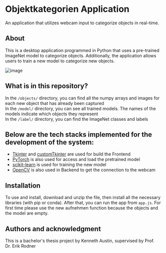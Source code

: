 # Objektkategorien Application

An application that utilizes webcam input to categorize objects in real-time.


## About

This is a desktop application programmed in Python that uses a pre-trained ImageNet model to categorize objects. Additionally, the application allows users to train a new model to categorize new objects.

![image](/uploads/d6a34d8977c6290af9d0fc845959d3e8/image.png)


## What is in this repository?
In the `/objects/` directory, you can find all the numpy arrays and images for each new object that has already been captured <br />
In the `/model/` directory, you can see all trained models. The names of the models indicate which objects they represent <br />
In the `/label/` directory, you can find the ImageNet classes and labels


## Below are the tech stacks implemented for the development of the system:

- [Tkinter](https://docs.python.org/3/library/tkinter.html) and [customTkinter](https://github.com/TomSchimansky/CustomTkinter) are used for build the Frontend 
- [PyTorch](https://pytorch.org/get-started/locally/) is also used for access and load the pretrained model
- [scikit-learn](https://scikit-learn.org/stable/install.html) is used for training the new model
- [OpenCV](https://opencv.org/) is also used in Backend to get the connection to the webcam 

## Installation

To use and install, download and unzip the file, then install all the necessary libraries (with pip or conda). After that, you can run the app from `app.js`. For first time please use the new aufnehmen function because the objects and the model are empty.

## Authors and acknowledgment
This is a bachelor's thesis project by Kenneth Austin, supervised by Prof. Dr. Erik Rodner
